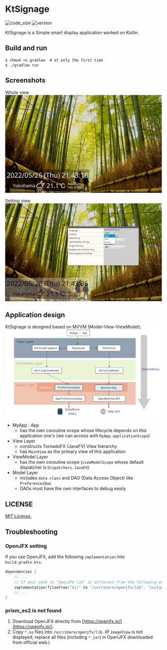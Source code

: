 # KtSignage
![code_size](https://img.shields.io/github/languages/code-size/HiroshiARAKI/ktsignage)
![version](https://img.shields.io/badge/version-1.2.0-blue)

KtSignage is a Simple smart display application worked on Kotlin.

## Build and run
```shell
$ chmod +x gradlew  # at only the first time
$ ./gradlew run
```

## Screenshots
Whole view
![screenshot1](screenshots/screenshot1.png)

Setting view
![screenshot1](screenshots/screenshot2.png)

## Application design
KtSignage is designed based on MVVM (Model-View-ViewModel).
![design](screenshots/design.png)

* MyApp : App
  * has the own coroutine scope whose lifecycle depends on this application one's (we can access with `MyApp.applicationScope`)
* View Layer
  * constructs TornadoFX (JavaFV) View hierarchy
  * has `MainView` as the primary view of this application
* ViewModel Layer
  * has the own coroutine scope (`viewModelScope` whose default dispatcher is `Dispatchers.JavaFX`)
* Model Layer
  * includes `data class` and DAO (Data Access Object) like `PreferencesDao`
  * DAOs must have the own interfaces to debug easily

## LICENSE
[MIT License.](LICENSE.txt)

## Troubleshooting
### OpenJFX setting
If you use OpenJFX, add the following `implementation` into `build.gradle.kts`.
```kotlin
dependencies {
    // ...
    // If your path to "OpenJFX lib" is different from the following one, change yours.
    implementation(fileeTree("dir" to "/usr/share/openjfx/lib", "include" to arrayOf("*.jar")))
    // ...
}
```

### prism_es2 is not found
1. Download OpenJFX directly from [https://openjfx.io/](https://openjfx.io/).
2. Copy `*.so` files into `/usr/share/openjfx/lib`. 
   (If `imageView` is not displayed, replace all files (including `*.jar`) in OpenJFX downloaded from official web.)